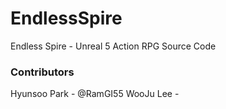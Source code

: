 # EndlessSpire
Endless Spire - Unreal 5 Action RPG Source Code


### Contributors 
Hyunsoo Park - @RamGI55 
WooJu Lee - 
